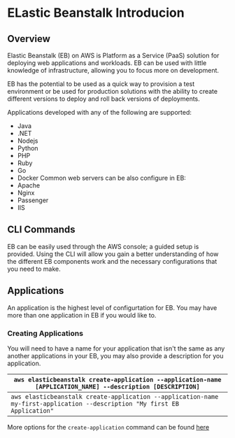 # ELastic Beanstalk Introducion
## Overview
Elastic Beanstalk (EB) on AWS is Platform as a Service (PaaS) solution for deploying web applications and workloads.
EB can be used with little knowledge of infrastructure, allowing you to focus more on development.

EB has the potential to be used as a quick way to provision a test environment or be used for production solutions with the ability to create different versions to deploy and roll back versions of deployments.

Applications developed with any of the following are supported:
- Java
- .NET
- Nodejs
- Python
- PHP
- Ruby
- Go
- Docker
Common web servers can be also configure in EB:
- Apache
- Nginx
- Passenger
- IIS

## CLI Commands
EB can be easily used through the AWS console; a guided setup is provided.
Using the CLI will allow you gain a better understanding of how the different EB components work and the necessary configurations that you need to make.

## Applications
An application is the highest level of configurtation for EB.
You may have more than one application in EB if you would like to.
### Creating Applications
You will need to have a name for your application that isn't the same as any another applications in your EB, you may also provide a description for you application.

|`aws elasticbeanstalk create-application --application-name [APPLICATION_NAME] --description [DESCRIPTION]`|
|-|
|`aws elasticbeanstalk create-application --application-name my-first-application --description "My first EB Application"`|

More options for the `create-application` command can be found [here](https://docs.aws.amazon.com/cli/latest/reference/elasticbeanstalk/create-application.html)
